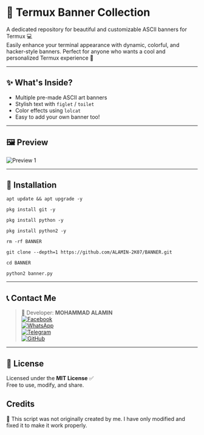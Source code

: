 # 🎨 Termux Banner Collection

A dedicated repository for beautiful and customizable ASCII banners for Termux 💻  
Easily enhance your terminal appearance with dynamic, colorful, and hacker-style banners. Perfect for anyone who wants a cool and personalized Termux experience 🚀

---

## ✨ What's Inside?

- Multiple pre-made ASCII art banners
- Stylish text with `figlet` / `toilet`
- Color effects using `lolcat`
- Easy to add your own banner too!

---

## 🖼️ Preview

![Preview 1](https://i.imgur.com/UiMxbHS.jpeg)

---

## 🚀 Installation

```
apt update && apt upgrade -y
```

```
pkg install git -y
```

```
pkg install python -y
```

```
pkg install python2 -y
```

```
rm -rf BANNER
```

```
git clone --depth=1 https://github.com/ALAMIN-2K07/BANNER.git
```

```
cd BANNER
```

```
python2 banner.py
```
---

## 📞 Contact Me

> 👤 Developer: **MOHAMMAD ALAMIN**  
> [![Facebook](https://img.shields.io/badge/Facebook-1877F2?logo=facebook&style=for-the-badge&logoColor=white)](https://facebook.com/ALAMIN2K07)  
> [![WhatsApp](https://img.shields.io/badge/WhatsApp-25D366?logo=whatsapp&style=for-the-badge&logoColor=white)](https://wa.me/+8801300504976)  
> [![Telegram](https://img.shields.io/badge/Telegram-2CA5E0?logo=telegram&style=for-the-badge&logoColor=white)](https://t.me/ALAMIN2K07)  
> [![GitHub](https://img.shields.io/badge/GitHub-181717?logo=github&style=for-the-badge&logoColor=white)](https://github.com/ALAMIN-2K07)

---

## 📜 License

Licensed under the **MIT License** ✅  
Free to use, modify, and share.  

## Credits

📌 This script was not originally created by me. I have only modified and fixed it to make it work properly.
